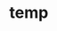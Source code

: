 # temp











































































































